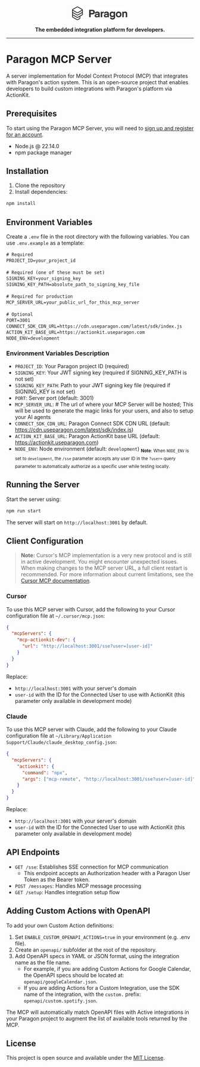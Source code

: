 <p align="center">
  <a href="https://www.useparagon.com/" target="blank"><img src="https://raw.githubusercontent.com/useparagon/aws-on-prem/master/assets/paragon-logo-dark.png" width="150" alt="Paragon Logo" /></a>
</p>

<p align="center">
  <b>
    The embedded integration platform for developers.
  </b>
</p>

---

# Paragon MCP Server

A server implementation for Model Context Protocol (MCP) that integrates with Paragon's action system. This is an open-source project that enables developers to build custom integrations with Paragon's platform via ActionKit.

## Prerequisites

To start using the Paragon MCP Server, you will need to [sign up and register for an account](https://dashboard.useparagon.com/signup).

- Node.js @ 22.14.0
- npm package manager

## Installation

1. Clone the repository
2. Install dependencies:

```bash
npm install
```

## Environment Variables

Create a `.env` file in the root directory with the following variables. You can use `.env.example` as a template:

```env
# Required
PROJECT_ID=your_project_id

# Required (one of these must be set)
SIGNING_KEY=your_signing_key
SIGNING_KEY_PATH=absolute_path_to_signing_key_file

# Required for production
MCP_SERVER_URL=your_public_url_for_this_mcp_server

# Optional
PORT=3001
CONNECT_SDK_CDN_URL=https://cdn.useparagon.com/latest/sdk/index.js
ACTION_KIT_BASE_URL=https://actionkit.useparagon.com
NODE_ENV=development
```

### Environment Variables Description

- `PROJECT_ID`: Your Paragon project ID (required)
- `SIGNING_KEY`: Your JWT signing key (required if SIGNING_KEY_PATH is not set)
- `SIGNING_KEY_PATH`: Path to your JWT signing key file (required if SIGNING_KEY is not set)
- `PORT`: Server port (default: 3001)
- `MCP_SERVER_URL`: # The url of where your MCP Server will be hosted; This will be used to generate the magic links for your users, and also to setup your AI agents
- `CONNECT_SDK_CDN_URL`: Paragon Connect SDK CDN URL (default: https://cdn.useparagon.com/latest/sdk/index.js)
- `ACTION_KIT_BASE_URL`: Paragon ActionKit base URL (default: https://actionkit.useparagon.com)
- `NODE_ENV`: Node environment (default: `development`)
  <sub>**Note**: When `NODE_ENV` is set to `development`, the `/sse` parameter accepts any user ID in the `?user=` query parameter to automatically authorize as a specific user while testing locally.</sub>

## Running the Server

Start the server using:

```bash
npm run start
```

The server will start on `http://localhost:3001` by default.

## Client Configuration

> **Note:** Cursor's MCP implementation is a very new protocol and is still in active development. You might encounter unexpected issues. When making changes to the MCP server URL, a full client restart is recommended. For more information about current limitations, see the [Cursor MCP documentation](https://docs.cursor.com/context/model-context-protocol#limitations).

### Cursor

To use this MCP server with Cursor, add the following to your Cursor configuration file at `~/.cursor/mcp.json`:

```json
{
  "mcpServers": {
    "mcp-actionkit-dev": {
      "url": "http://localhost:3001/sse?user=[user-id]"
    }
  }
}
```

Replace:

- `http://localhost:3001` with your server's domain
- `user-id` with the ID for the Connected User to use with ActionKit (this parameter only available in development mode)

### Claude

To use this MCP server with Claude, add the following to your Claude configuration file at `~/Library/Application Support/Claude/claude_desktop_config.json`:

```json
{
  "mcpServers": {
    "actionkit": {
      "command": "npx",
      "args": ["mcp-remote", "http://localhost:3001/sse?user=[user-id]"]
    }
  }
}
```

Replace:

- `http://localhost:3001` with your server's domain
- `user-id` with the ID for the Connected User to use with ActionKit (this parameter only available in development mode)

## API Endpoints

- `GET /sse`: Establishes SSE connection for MCP communication
  - This endpoint accepts an Authorization header with a Paragon User Token as the Bearer token.
- `POST /messages`: Handles MCP message processing
- `GET /setup`: Handles integration setup flow

## Adding Custom Actions with OpenAPI

To add your own Custom Action definitions:

1. Set `ENABLE_CUSTOM_OPENAPI_ACTIONS=true` in your environment (e.g. .env file).
2. Create an `openapi/` subfolder at the root of the repository.
3. Add OpenAPI specs in YAML or JSON format, using the integration name as the file name.
    - For example, if you are adding Custom Actions for Google Calendar, the OpenAPI specs should be located at: `openapi/googleCalendar.json`.
    - If you are adding Actions for a Custom Integration, use the SDK name of the integration, with the `custom.` prefix: `openapi/custom.spotify.json`.

The MCP will automatically match OpenAPI files with Active integrations in your Paragon project to augment the list of available tools returned by the MCP.

## License

This project is open source and available under the [MIT License](https://opensource.org/license/mit).

